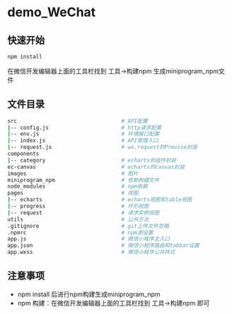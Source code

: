 # demo_WeChat

## 快速开始
```bash
npm install 
```

在微信开发编辑器上面的工具栏找到   工具->构建npm  生成miniprogram_npm文件

## 文件目录

```bash
src                                 # API配置
|-- config.js					    # http请求配置
|-- env.js						    # 环境接口配置 
|-- index.js						# API管理入口
|-- request.js						# wx.request的Prmoise封装
components
|-- category						# echarts的组件封装
ec-canvas							# echarts的canvas封装
images								# 图片
miniprogram_npm						# 依赖构建文件
node_modules						# npm依赖
pages								# 视图
|-- echarts							# echarts视图和table视图
|-- progress						# 环形视图
|-- request							# 请求实例视图
utils								# 公共方法
.gitignore							# git上传文件忽略
.npmrc								# npm源设置
app.js								# 微信小程序主入口
app.json							# 微信小程序路由和tabbar设置
app.wxss							# 微信小程序公共样式
```

## 注意事项

- npm install 后进行npm构建生成miniprogram_npm
- npm 构建：在微信开发编辑器上面的工具栏找到   工具->构建npm 即可